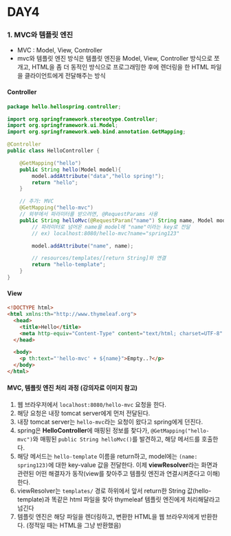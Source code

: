 # DAY4

### 1. MVC와 템플릿 엔진

- MVC : Model, View, Controller
- mvc와 템플릿 엔진 방식은 템플릿 엔진을 Model, View, Controller 방식으로 쪼개고, HTML을 좀 더 동적인 방식으로 프로그래밍한 후에 렌더링을 한 HTML 파일을 클라이언트에게 전달해주는 방식

#### Controller

```java
package hello.hellospring.controller;

import org.springframework.stereotype.Controller;
import org.springframework.ui.Model;
import org.springframework.web.bind.annotation.GetMapping;

@Controller
public class HelloController {

    @GetMapping("hello")
    public String hello(Model model){
        model.addAttribute("data","hello spring!");
        return "hello";
    }

    // 추가: MVC
    @GetMapping("hello-mvc")
    // 외부에서 파라미터를 받으려면, @RequestParams 사용
    public String helloMvc(@RequestParam("name") String name, Model model){
        // 파라미터로 넘어온 name을 model에 "name"이라는 key로 전달
        // ex) localhost:8080/hello-mvc?name="spring123"

        model.addAttribute("name", name);

        // resources/templates/[return String]와 연결
        return "hello-template";
    }
}

```

#### View

```html
<!DOCTYPE html>
<html xmlns:th="http://www.thymeleaf.org">
  <head>
    <title>Hello</title>
    <meta http-equiv="Content-Type" content="text/html; charset=UTF-8" />
  </head>

  <body>
    <p th:text="'hello-mvc' + ${name}">Empty..?</p>
  </body>
</html>
```

#### MVC, 템플릿 엔진 처리 과정 (강의자료 이미지 참고)

1. 웹 브라우저에서 `localhost:8080/hello-mvc` 요청을 한다.
2. 해당 요청은 내장 tomcat server에게 먼저 전달된다.
3. 내장 tomcat server는 `hello-mvc`라는 요청이 왔다고 spring에게 던진다.
4. spring은 **HelloController**에 매핑된 정보를 찾다가, `@GetMapping("hello-mvc")`와 매핑된 `public String helloMvc()`를 발견하고, 해당 메서드를 호출한다.
5. 해당 메서드는 `hello-template` 이름을 return하고, model에는 `(name: spring123)`에 대한 key-value 값을 전달한다. 이제 **viewResolver**라는 화면과 관련된 어떤 해결자가 동작(view를 찾아주고 템플릿 엔진과 연결시켜준다고 이해)한다.
6. viewResolver는 `templates/` 경로 하위에서 앞서 return한 String 값(hello-template)과 똑같은 html 파일을 찾아 thymeleaf 템플릿 엔진에게 처리해달라고 넘긴다
7. 템플릿 엔진은 해당 파일을 렌더링하고, 변환한 HTML을 웹 브라우저에게 반환한다. (정적일 때는 HTML을 그냥 반환했음)
